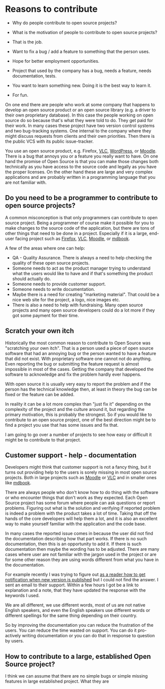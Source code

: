 # Reasons to contribute

* Why do people contribute to open source projects?
* What is the motivation of people to contribute to open source projects?


* That is the job.
* Want to fix a bug / add a feature to something that the person uses.

* Hope for better employment opportunities.
* Project that used by the company has a bug, needs a feature, needs documentation, tests.
* You want to learn something new. Doing it is the best way to learn it.
* For fun.


On one end there are people who work at some company that happens to develop an open source product or an open source library (e.g. a driver to their own proprietary database).
In this case the people working on open source do so because that's what they were told to do. They get paid for their work. In many cases these project have two version control systems and two bug-tracking systems.
One internal to the company where they might discuss requests from clients and their own priorities. Then there is the public VCS with its public issue-tracker.

You use an open source product, e.g. Firefox, [VLC](https://www.videolan.org/), [WordPress](https://wordpress.org/), or [Moodle](https://moodle.org/). There is a bug that annoys you or a feature you really want to have. On one hand the promise of Open Source is that you can make those changes
both technically as you have access to the source code and legally as you have the proper licenses. On the other hand these are large and very complex applications and are probably written in a programming language
that you are not familiar with.


## Do you need to be a programmer to contribute to open source projects?

A common misconception is that only programmers can contribute to open source project. Being a programmer of course make it possible for you to make changes to the source code of the application,
but there are tons of other things that need to be done in a project. Especially if it is a large, end-user facing project such as [Firefox](https://www.mozilla.org/), [VLC](https://www.videolan.org/), [Moodle](https://moodle.org/), or [mdbook](https://rust-lang.github.io/mdBook/).

A few of the areas where one can help:

* QA - Quality Assurance. There is always a need to help checking the quality of these open source projects.
* Someone needs to act as the product manager trying to understand what the users would like to have and if that's something the product should actually do.
* Someone needs to provide customer support.
* Someone needs to write documentation.
* Maybe there is a need for creating "marketing material". That could be a nice web site for the project, a logo, nice images etc.
* There is also a need to help  with fundraising. Many open source projects and many open source developers could do a lot more if they got some payment for their time.



## Scratch your own itch

Historically the most common reason to contribute to Open Source was "scratching your own itch". That is a person used a piece of open source software that had an annoying bug or
the person wanted to have a feature that did not exist. With proprietary software one cannot not do anything. Even reporting the bug or submitting the feature request is almost
impossible in most of the cases. Getting the company that developed the software to acknowledge and fix the problem hardly ever happens.

With open source it is usually very easy to report the problem and if the person has the technical knowledge then, at least in theory the bug can be fixed or the feature can be added.

In reality it can be a lot more complex than "just fix it" depending on the complexity of the project and the culture around it, but regarding the primary motivation, this is probably
the strongest. So if you would like to contribute to an open source project, one of the best direction might be to find a project you use that has some issues and fix that.

I am going to go over a number of projects to see how easy or difficult it might be to contribute to that project.


## Customer support - help - documentation

Developers might think that customer support is not a fancy thing, but it turns out providing help to the users is sorely missing in most open source projects.
Both in large projects such as [Moodle](https://moodle.org/) or [VLC](https://www.videolan.org/) and in smaller ones like [mdbook](https://rust-lang.github.io/mdBook/).

There are always people who don't know how to do thing with the software or who encounter things that don't work as they expected. Each Open Source project has some forum
where people can ask questions or report problems. Figuring out what is the solution and verifying if reported problem is indeed a problem with the product takes a lot
of time. Taking that off the hands of the core developers will help them a lot, and it is also an excellent way to make yourself familiar with the application and the code base.

In many cases the reported issue comes in because the user did not find the documentation describing how that part works. If there is no such documentation, then this is an opportunity
to add it. If there is such documentation then maybe the wording has to be adjusted. There are many cases where user are not familiar with the jargon used in the project or are
for some other reason they are using words different from what you have in the documentation.

For example recently I was trying to figure out [as a reader how to get notification when new version is published](https://help.leanpub.com/en/?q=as+a+reader+how+to+get+notification+when+new+version+is+published)
but I could not find the answer. I sent an email to their support. Within a few hours I got be a link to explanation and a note, that they have updated the response with the keywords I used.

We are all different, we use different words, most of us are not native English speakers, and even the English speakers use different words or different spellings for the same thing depending on their country.

So by improving the documentation you can reduce the frustration of the users. You can reduce the time wasted on support. You can do it pro-actively writing documentation or you can do that in response to
question by users.









## How to contribute to a large, established Open Source project?

I think we can assume that there are no simple bugs or simple missing features in large established project. What they are




